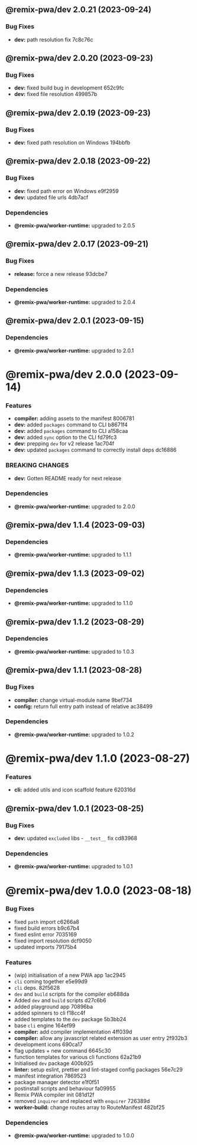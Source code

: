 ## @remix-pwa/dev 2.0.21 (2023-09-24)


### Bug Fixes

* **dev:** path resolution fix 7c8c76c

## @remix-pwa/dev 2.0.20 (2023-09-23)


### Bug Fixes

* **dev:** fixed build bug in development 652c9fc
* **dev:** fixed file resolution 499857b

## @remix-pwa/dev 2.0.19 (2023-09-23)


### Bug Fixes

* **dev:** fixed path resolution on Windows 194bbfb

## @remix-pwa/dev 2.0.18 (2023-09-22)


### Bug Fixes

* **dev:** fixed path error on Windows e9f2959
* **dev:** updated file urls 4db7acf





### Dependencies

* **@remix-pwa/worker-runtime:** upgraded to 2.0.5

## @remix-pwa/dev 2.0.17 (2023-09-21)


### Bug Fixes

* **release:** force a new release 93dcbe7





### Dependencies

* **@remix-pwa/worker-runtime:** upgraded to 2.0.4

## @remix-pwa/dev 2.0.1 (2023-09-15)





### Dependencies

* **@remix-pwa/worker-runtime:** upgraded to 2.0.1

# @remix-pwa/dev 2.0.0 (2023-09-14)


### Features

* **compiler:** adding assets to the manifest 8006781
* **dev:** added `packages` command to CLI b8671f4
* **dev:** added `packages` command to CLI a158caa
* **dev:** added `sync` option to the CLI fd79fc3
* **dev:** prepping `dev` for v2 release 1ac704f
* **dev:** updated `packages` command to correctly install deps dc16886


### BREAKING CHANGES

* **dev:** Gotten README ready for next release





### Dependencies

* **@remix-pwa/worker-runtime:** upgraded to 2.0.0

## @remix-pwa/dev 1.1.4 (2023-09-03)





### Dependencies

* **@remix-pwa/worker-runtime:** upgraded to 1.1.1

## @remix-pwa/dev 1.1.3 (2023-09-02)





### Dependencies

* **@remix-pwa/worker-runtime:** upgraded to 1.1.0

## @remix-pwa/dev 1.1.2 (2023-08-29)





### Dependencies

* **@remix-pwa/worker-runtime:** upgraded to 1.0.3

## @remix-pwa/dev 1.1.1 (2023-08-28)


### Bug Fixes

* **compiler:** change virtual-module name 9bef734
* **config:** return full entry path instead of relative ac38499





### Dependencies

* **@remix-pwa/worker-runtime:** upgraded to 1.0.2

# @remix-pwa/dev 1.1.0 (2023-08-27)


### Features

* **cli:** added utils and icon scaffold feature 620316d

## @remix-pwa/dev 1.0.1 (2023-08-25)


### Bug Fixes

* **dev:** updated `excluded` libs - `__test__` fix cd83968





### Dependencies

* **@remix-pwa/worker-runtime:** upgraded to 1.0.1

# @remix-pwa/dev 1.0.0 (2023-08-18)


### Bug Fixes

* fixed `path` import c6266a8
* fixed build errors b9c67b4
* fixed eslint error 7035169
* fixed import resolution dcf9050
* updated imports 79175b4


### Features

* (wip) initialisation of a new PWA app 1ac2945
* `cli` coming together e5e99d9
* `cli` deps. 82f5628
* `dev` and `build` scripts for the compiler eb688da
* Added `dev` and `build` scripts d27c6b6
* added playground app 70896ba
* added spinners to cli f18cc4f
* added templates to the `dev` package 5b3bb24
* base `cli` engine 164ef99
* **compiler:** add compiler implementation 4ff039d
* **compiler:** allow any javascript related extension as user entry 2f932b3
* development icons 690ca17
* flag updates + new command 6645c30
* function templates for various cli functions 62a21b9
* Initialised `dev` package 400b925
* **linter:** setup eslint, prettier and lint-staged config packages 56e7c29
* manifest integration 7869523
* package manager detector e1f0f51
* postinstall scripts and behaviour fa09955
* Remix PWA compiler init 081d12f
* removed `inquirer` and replaced with `enquirer` 726389d
* **worker-build:** change routes array to RouteManifest 482bf25





### Dependencies

* **@remix-pwa/worker-runtime:** upgraded to 1.0.0
